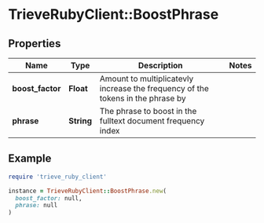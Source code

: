 # TrieveRubyClient::BoostPhrase

## Properties

| Name | Type | Description | Notes |
| ---- | ---- | ----------- | ----- |
| **boost_factor** | **Float** | Amount to multiplicatevly increase the frequency of the tokens in the phrase by |  |
| **phrase** | **String** | The phrase to boost in the fulltext document frequency index |  |

## Example

```ruby
require 'trieve_ruby_client'

instance = TrieveRubyClient::BoostPhrase.new(
  boost_factor: null,
  phrase: null
)
```

